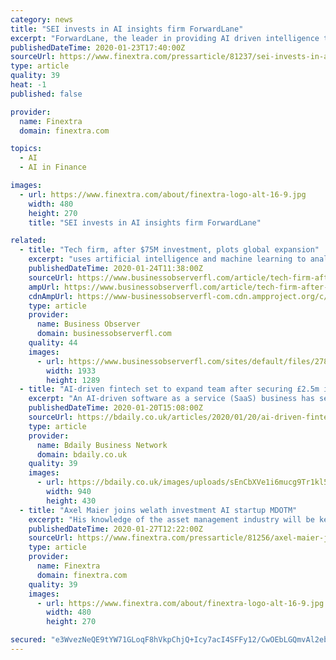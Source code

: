 ```yaml
---
category: news
title: "SEI invests in AI insights firm ForwardLane"
excerpt: "ForwardLane, the leader in providing AI driven intelligence to financial services professionals, is thrilled to announce SEI Venture's strategic investment into the company, to accelerate growth and the provision of powerful, personalized insights for ..."
publishedDateTime: 2020-01-23T17:40:00Z
sourceUrl: https://www.finextra.com/pressarticle/81237/sei-invests-in-ai-insights-firm-forwardlane
type: article
quality: 39
heat: -1
published: false

provider:
  name: Finextra
  domain: finextra.com

topics:
  - AI
  - AI in Finance

images:
  - url: https://www.finextra.com/about/finextra-logo-alt-16-9.jpg
    width: 480
    height: 270
    title: "SEI invests in AI insights firm ForwardLane"

related:
  - title: "Tech firm, after $75M investment, plots global expansion"
    excerpt: "uses artificial intelligence and machine learning to analyze customer interactions via call centers and other channels. That analysis provides its more than 400 clients — which include some of the world’s largest brands, financial institutions and communications companies — with actionable recommendations for improving customer service ..."
    publishedDateTime: 2020-01-24T11:38:00Z
    sourceUrl: https://www.businessobserverfl.com/article/tech-firm-after-dollar75m-investment-plots-global-expansion
    ampUrl: https://www.businessobserverfl.com/article/tech-firm-after-dollar75m-investment-plots-global-expansion?amp
    cdnAmpUrl: https://www-businessobserverfl-com.cdn.ampproject.org/c/s/www.businessobserverfl.com/article/tech-firm-after-dollar75m-investment-plots-global-expansion?amp
    type: article
    provider:
      name: Business Observer
      domain: businessobserverfl.com
    quality: 44
    images:
      - url: https://www.businessobserverfl.com/sites/default/files/278691_standard.jpeg
        width: 1933
        height: 1289
  - title: "AI-driven fintech set to expand team after securing £2.5m investment"
    excerpt: "An AI-driven software as a service (SaaS) business has secured multi-million pound investment to propel its expansion. London-based fintech FeedStock has raised £2.5m in a funding round led by Praetura Ventures. Founded in 2015 and is run by co-founders and joint managing directors Charlie Henderson and Lucas Wurfbain, FeedStock Based in ..."
    publishedDateTime: 2020-01-20T15:08:00Z
    sourceUrl: https://bdaily.co.uk/articles/2020/01/20/ai-driven-fintech-set-to-expand-team-after-securing-25m-investment
    type: article
    provider:
      name: Bdaily Business Network
      domain: bdaily.co.uk
    quality: 39
    images:
      - url: https://bdaily.co.uk/images/uploads/sEnCbXVe1i6mucg9Tr1kl5CHGvogkNMAx6N0AWOV.jpeg?w=940&h=430&fit=crop-50-50&s=33e72a848f890614183ea7b19622c751
        width: 940
        height: 430
  - title: "Axel Maier joins welath investment AI startup MDOTM"
    excerpt: "His knowledge of the asset management industry will be key in speeding up the international expansion of the Fintech company, which - after the 2018 series A funding - managed a rapid expansion in Europe thanks to its cutting-edge investment solutions that use AI to adapt to the financial markets’ complexity and to the customization needs of ..."
    publishedDateTime: 2020-01-27T12:22:00Z
    sourceUrl: https://www.finextra.com/pressarticle/81256/axel-maier-joins-welath-investment-ai-startup-mdotm
    type: article
    provider:
      name: Finextra
      domain: finextra.com
    quality: 39
    images:
      - url: https://www.finextra.com/about/finextra-logo-alt-16-9.jpg
        width: 480
        height: 270

secured: "e3WvezNeQE9tYW71GLoqF8hVkpChjQ+Icy7acI4SFFy12/CwOEbLGQmvAl2ebKF2Jxi8oc4xDXnowlWb2aB9ew3rnSeiB0IhIAdwdEQOPhmUS53jVFG/HFmRs92wZQMNBdaxGPj2F3/Ix3Tya+50z0o/kPl0JjAUQiMmxn5wK1usu1dtcVS+4h9YTIYT0i+kukA/2Y2ZJj3Z8cSlmtJJJmXqG2X0AsbBSv0+v1czub7cN0DUxsjc/mv0QN4tt2I+ciot/h9BEzB7yBS3s3IJMCRBXtDq74zOO8cyaJKyb/4/oVIZ//g3kje2m7maQeXB;/kmsqZ2r3BhNZyNhPb1CVg=="
---
```


